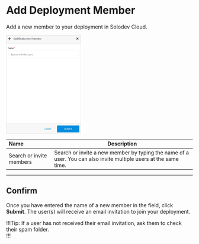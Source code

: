 # Add Deployment Member

Add a new member to your deployment in Solodev Cloud.

<img src="../../../images/adddeploymentmember.jpg" alt="adddeploymentmember" style="width: 40%; display: block"></a>


**Name** | **Description** 
:--- | ---
Search or invite members | Search or invite a new member by typing the name of a user. You can also invite multiple users at the same time.

---

## Confirm

Once you have entered the name of a new member in the field, click **Submit**. The user(s) will receive an email invitation to join your deployment. 

!!!Tip:
If a user has not received their email invitation, ask them to check their spam folder.    
!!!

